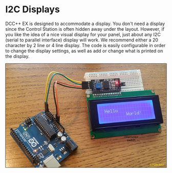 # I2C Displays

DCC++ EX is designed to accommodate a display. You don't need a display since the Control Station is often hidden away under the layout. However, if you like the idea of a nice visual display for your panel, just about any I2C (serial to parallel interface) display will work. We recommend either a 20 character by 2 line or 4 line display. The code is easily configurable in order to change the display settings, as well as add or change what is printed on the display.

![Example: 4 line I2C Display](../images/I2C_LCD_Display_wired.jpg)



